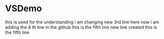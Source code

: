 # VSDemo 
this is used for the understanding
i am changing new 3rd line here
now i am adding the 4 th line in the github
this is the fifth line 
new line created
this is the fifth line
